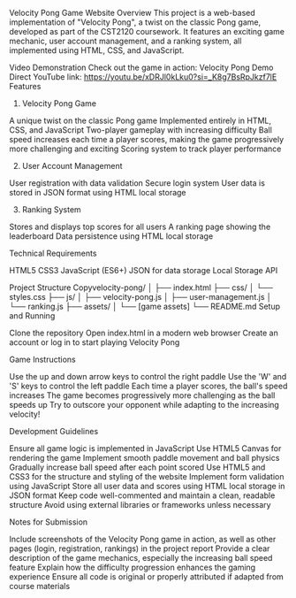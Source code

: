 Velocity Pong Game Website
Overview
This project is a web-based implementation of "Velocity Pong", a twist on the classic Pong game, developed as part of the CST2120 coursework. It features an exciting game mechanic, user account management, and a ranking system, all implemented using HTML, CSS, and JavaScript.


Video Demonstration
Check out the game in action: Velocity Pong Demo
Direct YouTube link: https://youtu.be/xDRJl0kLku0?si=_K8g7BsRpJkzf7lE
Features


1. Velocity Pong Game

A unique twist on the classic Pong game
Implemented entirely in HTML, CSS, and JavaScript
Two-player gameplay with increasing difficulty
Ball speed increases each time a player scores, making the game progressively more challenging and exciting
Scoring system to track player performance

2. User Account Management

User registration with data validation
Secure login system
User data is stored in JSON format using HTML local storage

3. Ranking System

Stores and displays top scores for all users
A ranking page showing the leaderboard
Data persistence using HTML local storage

Technical Requirements

HTML5
CSS3
JavaScript (ES6+)
JSON for data storage
Local Storage API

Project Structure
Copyvelocity-pong/
│
├── index.html
├── css/
│   └── styles.css
├── js/
│   ├── velocity-pong.js
│   ├── user-management.js
│   └── ranking.js
├── assets/
│   └── [game assets]
└── README.md
Setup and Running

Clone the repository
Open index.html in a modern web browser
Create an account or log in to start playing Velocity Pong

Game Instructions

Use the up and down arrow keys to control the right paddle
Use the 'W' and 'S' keys to control the left paddle
Each time a player scores, the ball's speed increases
The game becomes progressively more challenging as the ball speeds up
Try to outscore your opponent while adapting to the increasing velocity!

Development Guidelines

Ensure all game logic is implemented in JavaScript
Use HTML5 Canvas for rendering the game
Implement smooth paddle movement and ball physics
Gradually increase ball speed after each point scored
Use HTML5 and CSS3 for the structure and styling of the website
Implement form validation using JavaScript
Store all user data and scores using HTML local storage in JSON format
Keep code well-commented and maintain a clean, readable structure
Avoid using external libraries or frameworks unless necessary

Notes for Submission

Include screenshots of the Velocity Pong game in action, as well as other pages (login, registration, rankings) in the project report
Provide a clear description of the game mechanics, especially the increasing ball speed feature
Explain how the difficulty progression enhances the gaming experience
Ensure all code is original or properly attributed if adapted from course materials
